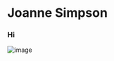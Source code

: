 # Joanne Simpson
### Hi
![image](https://github.com/jgsimpson15/jgsimpson15/assets/147947456/ad31c9b5-eaa6-4b31-ba18-d4243202e77d)

<!--
**jgsimpson15/jgsimpson15** is a ✨ _special_ ✨ repository because its `README.md` (this file) appears on your GitHub profile.

Here are some ideas to get you started:

- 🔭 I’m currently working on ...
- 🌱 I’m currently learning ...
- 👯 I’m looking to collaborate on ...
- 🤔 I’m looking for help with ...
- 💬 Ask me about ...
- 📫 How to reach me: ...
- 😄 Pronouns: ...
- ⚡ Fun fact: ...
-->
